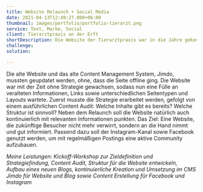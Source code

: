 ```yaml
---
title: Website Relaunch + Social Media
date: 2021-04-13T12:49:27.000+06:00
thumbnail: images/portfolio/portfolio-tierarzt.png
service: Text, Marke, Social
client: Tierarztpraxis an der Erft
shortDescription: Die Website der Tierarztpraxis war in die Jahre gekommen. Veraltete Inhalte und fehlende Struktur verwirrten die Besucher in der Navigation und Nutzerführung. Daher stand eine Generalüberholung auf dem Programm. Nutzer:innen sollen sich auch beim Besuch der Website wohl fühlen und direkt erkennen, wofür die Praxis steht. Qualität, Professionalität und ein familiärer Umgang sollen jedem ins Auge springen. Neue Inhalte sollen Mehrwert liefern und Antworten auf die Fragen der Kund:innen liefern. 
challenge: 
solution: 

---
```

Die alte Website und das alte Content Management System, Jimdo, mussten geupdatet werden, ohne, dass die Seite offline ging. Die Website war mit der Zeit ohne Strategie gewachsen, sodass nun eine Fülle an veralteten Informationen, Links sowie unterschiedlichen Seitentypen und Layouts wartete. Zuerst musste die Strategie erarbeitet werden, gefolgt von einem ausführlichen Content Audit: Welche Inhalte gibt es bereits? Welche Struktur ist sinnvoll? Neben dem Relaunch soll die Website natürlich auch kontinuierlich mit relevanten Informationen punkten. Das Ziel: Eine Website, die zukünftige Besucher nicht mehr verwirrt, sondern an die Hand nimmt und gut informiert. Passend dazu soll der Instagram-Kanal sowie Facebook genutzt werden, um mit regelmäßigen Postings eine aktive Community aufzubauen.   

*Meine Leistungen: Kickoff-Workshop zur Zieldefinition und Strategiefindung, Content Audit, Struktur für die Website entwickeln, Aufbau eines neuen Blogs, kontinuierliche Kreation und Umsetzung im CMS Jimdo für Website und Blog sowie Content Erstellung für Facebook und Instagram*